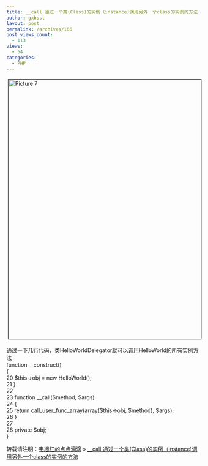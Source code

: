 ```yaml
---
title: __call 通过一个类(Class)的实例（instance)调用另外一个class的实例的方法
author: gxbsst
layout: post
permalink: /archives/166
post_views_count:
  - 113
views:
  - 54
categories:
  - PHP
---
```

<img src="http://www.weixuhong.com/content/uploads/2008/08/picture-7.png" height="678" width="533" border="1" align="left" hspace="4" vspace="4" alt="Picture 7" />

<div style="clear:both;">
</div>

通过一下几行代码，类HelloWorldDelegator就可以调用HelloWorld的所有实例方法  
function __construct()  
{  
20 $this->obj = new HelloWorld();  
21 }  
22  
23 function __call($method, $args)  
24 {  
25 return call\_user\_func_array(array($this->obj, $method), $args);  
26 }  
27  
28 private $obj;  
}

转载请注明：[韦旭红的点点滴滴][1] &raquo; [__call 通过一个类(Class)的实例（instance)调用另外一个class的实例的方法][2]

 [1]: http://www.weixuhong.com
 [2]: http://www.weixuhong.com/archives/166